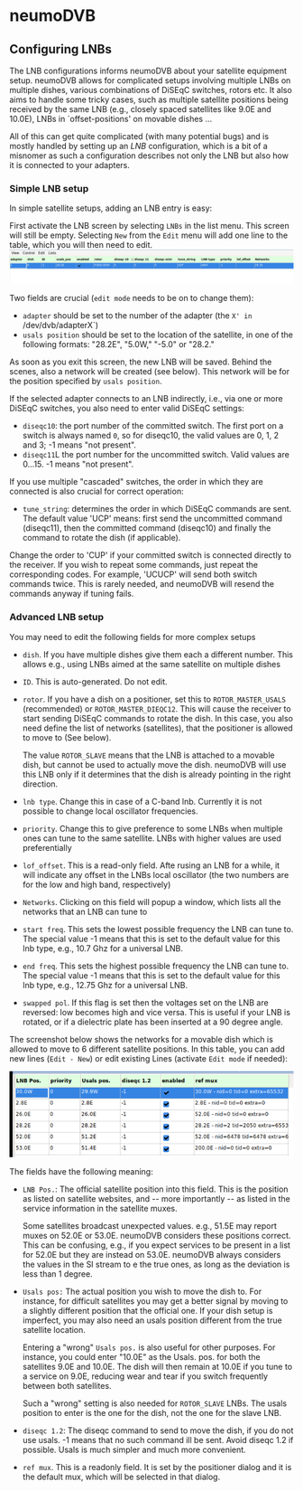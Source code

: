 # neumoDVB #
## Configuring LNBs ##

The LNB configurations informs neumoDVB about your satellite equipment setup. neumoDVB allows for complicated
setups involving multiple LNBs on multiple dishes, various combinations of DiSEqC switches, rotors etc.
It also aims to handle some tricky cases, such as multiple satellite positions being received by the same
LNB (e.g., closely spaced satellites like 9.0E and 10.0E), LNBs in `offset-positions' on movable dishes ...

All of this can get quite complicated (with many potential bugs) and is mostly handled by setting up an *LNB*
configuration, which is a bit of a misnomer as such a configuration describes not only the LNB but also
how it is connected to your adapters.

### Simple LNB setup ###

In simple satellite setups, adding an LNB entry is easy:

First activate the LNB screen by selecting `LNBs` in the list menu. This screen will still be empty.
Selecting `New` from the `Edit` menu will add one line to the table, which you will then need to edit.
![screenshot](images/add_first_lnb.png)

Two fields are crucial (`edit mode` needs to be on to change them):

* `adapter` should be set to the number of the adapter (the `X' in `/dev/dvb/adapterX`)
* `usals position` should be set to the location of the satellite, in one of the following formats:
"28.2E", "5.0W,"  "-5.0" or "28.2."

As soon as you exit this screen, the new LNB will be saved. Behind the scenes, also a network will be created
(see below). This network will be for the position specified by `usals position`.

If the selected adapter connects to an LNB indirectly, i.e., via one or more DiSEqC switches, you also need
to enter valid DiSEqC settings:
* `diseqc10`: the port number of the committed switch.  The first port on a switch is always named `0`, so for
diseqc10, the valid values are 0, 1, 2 and 3; -1 means "not present".
* `diseqc11`L the port number for the uncommitted switch. Valid values are  0...15. -1 means "not present".

If you use multiple "cascaded" switches, the order in which they are connected is also crucial for correct
operation:

* `tune_string`: determines the order in which DiSEqC commands are sent. The default value 'UCP' means:
first send the uncommitted command (diseqc11), then the committed command (diseqc10) and finally the command
to rotate the dish (if applicable).

Change the order to 'CUP' if your committed switch is connected directly
to the receiver. If you wish to repeat some commands, just repeat the corresponding codes. For example, 'UCUCP'
will send both switch commands twice. This is rarely needed, and neumoDVB will resend the commands anyway
if tuning fails.



### Advanced LNB setup ###

You may need to edit the following fields for more complex setups

* `dish`. If you have multiple dishes give them each a different number. This allows e.g., using
LNBs aimed at the same satellite  on multiple dishes
* `ID`. This is auto-generated. Do not edit.
* `rotor`. If you have a dish on a positioner, set this to `ROTOR_MASTER_USALS` (recommended) or
`ROTOR_MASTER_DIEQC12`. This will cause the receiver to start sending DiSEqC commands to rotate the dish.
In this case, you also need define the list of networks (satellites), that the positioner is allowed to move to
(See below).

    The value `ROTOR_SLAVE` means that the LNB is attached to a movable dish, but cannot be used
    to actually move the dish. neumoDVB will use this LNB only if it determines that the dish is already pointing
    in the right direction.


* `lnb type`. Change this in case of a C-band lnb. Currently it is not possible to change local oscillator frequencies.
* `priority`. Change this to give preference to some LNBs when multiple ones can tune to the same satellite. LNBs
  with higher values are used preferentially
* `lof_offset`. This is a read-only field. Afte rusing an LNB for a while, it will indicate any offset in the
LNBs local oscillator (the two numbers are for the low and high band, respectively)
* `Networks`. Clicking on this field will popup a window, which lists all the networks that an LNB
can tune to
* `start freq`. This sets the lowest possible frequency the LNB can tune to. The special value -1 means that this
  is set to the default value for this lnb type, e.g., 10.7 Ghz for a universal LNB.
* `end freq`. This sets the highest possible frequency the LNB can tune to. The special value -1 means that this
  is set to the default value for this lnb type, e.g., 12.75 Ghz for a universal LNB.
* `swapped pol`. If this flag is set then the voltages set on the LNB are reversed: low becomes high and vice versa.
  This is useful if your LNB is rotated, or if a dielectric plate has been inserted at a 90 degree angle.

The screenshot below shows the networks for a movable dish which is allowed to move to 6 different satellite
positions. In this table, you can add new lines (`Edit - New`) or edit existing Lines (activate `Edit mode`
if needed):

 ![screenshot](images/lnb_networks.png)

The fields have the following meaning:

* `LNB Pos.`: The official satellite position into this field.  This is the position as listed on satellite
websites, and -- more importantly -- as listed in the service information in the satellite muxes.

    Some satellites
    broadcast unexpected values. e.g., 51.5E may report muxes on 52.0E or 53.0E. neumoDVB considers these positions
    correct. This can be confusing, e.g., if you expect services to be present in a list for 52.0E but they are
    instead on 53.0E. neumoDVB always considers the values in the SI stream to e the true ones, as long as the
    deviation is less than 1 degree.

* `Usals pos:` The actual position you wish to move the dish to. For instance, for difficult
satellites you may get a better signal by moving to a slightly different position that the official one.
If your dish setup is imperfect, you may also need an usals position different from the true satellite location.

    Entering a "wrong" `Usals pos.` is also useful for other
    purposes. For instance, you could enter "10.0E" as the Usals. pos. for both the satellites 9.0E  and 10.0E. The
    dish will then remain at 10.0E if you tune to a service on 9.0E, reducing wear and tear if you switch
    frequently between both satellites.

    Such a "wrong" setting is also needed for `ROTOR_SLAVE` LNBs. The usals position to enter is the one for the dish,
    not the one for the slave LNB.

* `diseqc 1.2`: The diseqc command to send to move the dish, if you do not use usals. -1 means that no such command
  ill be sent. Avoid diseqc 1.2 if possible. Usals is much simpler and much more convenient.

* `ref mux`. This is a readonly field. It is set by the positioner dialog and it is the default mux, which will be
selected in that dialog.
